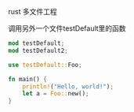 rust 多文件工程

调用另外一个文件testDefault里的函数

```rust
mod testDefault;
mod testDefault2;

use testDefault::Foo;

fn main() {
    println!("Hello, world!");
    let a = Foo::new();
}

```
